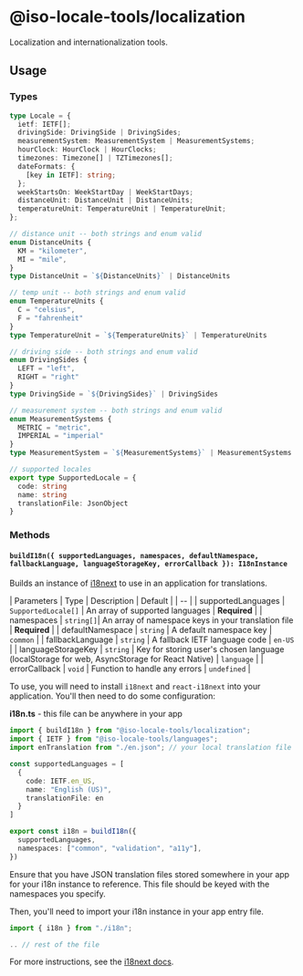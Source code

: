# @iso-locale-tools/localization

Localization and internationalization tools.

## Usage

### Types

```ts
type Locale = {
  ietf: IETF[];
  drivingSide: DrivingSide | DrivingSides;
  measurementSystem: MeasurementSystem | MeasurementSystems;
  hourClock: HourClock | HourClocks;
  timezones: Timezone[] | TZTimezones[];
  dateFormats: {
    [key in IETF]: string;
  };
  weekStartsOn: WeekStartDay | WeekStartDays;
  distanceUnit: DistanceUnit | DistanceUnits;
  temperatureUnit: TemperatureUnit | TemperatureUnit;
};

// distance unit -- both strings and enum valid
enum DistanceUnits {
  KM = "kilometer",
  MI = "mile",
}
type DistanceUnit = `${DistanceUnits}` | DistanceUnits

// temp unit -- both strings and enum valid
enum TemperatureUnits {
  C = "celsius",
  F = "fahrenheit"
}
type TemperatureUnit = `${TemperatureUnits}` | TemperatureUnits

// driving side -- both strings and enum valid
enum DrivingSides {
  LEFT = "left",
  RIGHT = "right"
}
type DrivingSide = `${DrivingSides}` | DrivingSides

// measurement system -- both strings and enum valid
enum MeasurementSystems {
  METRIC = "metric",
  IMPERIAL = "imperial"
}
type MeasurementSystem = `${MeasurementSystems}` | MeasurementSystems

// supported locales
export type SupportedLocale = {
  code: string
  name: string
  translationFile: JsonObject
}
```

### Methods

#### `buildI18n({ supportedLanguages, namespaces, defaultNamespace, fallbackLanguage, languageStorageKey, errorCallback }): I18nInstance`

Builds an instance of [i18next]() to use in an application for translations.

| Parameters | Type | Description | Default |
| -- |
| supportedLanguages | `SupportedLocale[]` | An array of supported languages | **Required** |
| namespaces | `string[]`| An array of namespace keys in your translation file | **Required** |
| defaultNamespace | `string` | A default namespace key | `common` |
| fallbackLanguage | `string` | A fallback IETF language code | `en-US` |
| languageStorageKey | `string` | Key for storing user's chosen language (localStorage for web, AsyncStorage for React Native) | `language` |
| errorCallback | `void` | Function to handle any errors | `undefined` |

To use, you will need to install `i18next` and `react-i18next` into your application. You'll then need to do some configuration:

**i18n.ts** - this file can be anywhere in your app

```ts
import { buildI18n } from "@iso-locale-tools/localization";
import { IETF } from "@iso-locale-tools/languages";
import enTranslation from "./en.json"; // your local translation file

const supportedLanguages = [
  {
    code: IETF.en_US,
    name: "English (US)",
    translationFile: en
  }
]

export const i18n = buildI18n({
  supportedLanguages,
  namespaces: ["common", "validation", "a11y"],
})
```

Ensure that you have JSON translation files stored somewhere in your app for your i18n instance to reference. This file should be keyed with the namespaces you specify.

Then, you'll need to import your i18n instance in your app entry file.

```ts
import { i18n } from "./i18n";

.. // rest of the file
```

For more instructions, see the [i18next docs](https://www.i18next.com).
